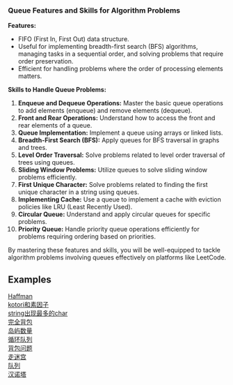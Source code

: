 ### Queue Features and Skills for Algorithm Problems

**Features:**
- FIFO (First In, First Out) data structure.
- Useful for implementing breadth-first search (BFS) algorithms, managing tasks in a sequential order, and solving problems that require order preservation.
- Efficient for handling problems where the order of processing elements matters.

**Skills to Handle Queue Problems:**
1. **Enqueue and Dequeue Operations:** Master the basic queue operations to add elements (enqueue) and remove elements (dequeue).
2. **Front and Rear Operations:** Understand how to access the front and rear elements of a queue.
3. **Queue Implementation:** Implement a queue using arrays or linked lists.
4. **Breadth-First Search (BFS):** Apply queues for BFS traversal in graphs and trees.
5. **Level Order Traversal:** Solve problems related to level order traversal of trees using queues.
6. **Sliding Window Problems:** Utilize queues to solve sliding window problems efficiently.
7. **First Unique Character:** Solve problems related to finding the first unique character in a string using queues.
8. **Implementing Cache:** Use a queue to implement a cache with eviction policies like LRU (Least Recently Used).
9. **Circular Queue:** Understand and apply circular queues for specific problems.
10. **Priority Queue:** Handle priority queue operations efficiently for problems requiring ordering based on priorities.

By mastering these features and skills, you will be well-equipped to tackle algorithm problems involving queues effectively on platforms like LeetCode.

## Examples
[Haffman](/algorithm/queue/Haffman)\
[kotori和素因子](/algorithm/queue/kotori和素因子)\
[string出现最多的char](/algorithm/queue/string出现最多的char)\
[完全背包](/algorithm/queue/完全背包)\
[岛屿数量](/algorithm/queue/岛屿数量)\
[循环队列](/algorithm/queue/循环队列)\
[背包问题](/algorithm/queue/背包问题)\
[走迷宫](/algorithm/queue/走迷宫)\
[队列](/algorithm/queue/队列)\
[汉诺塔](/algorithm/queue/汉诺塔)